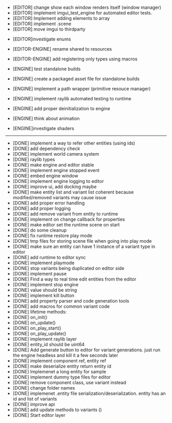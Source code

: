 + [EDITOR] change show each window renders itself (window manager)
+ [EDITOR] implement imgui_test_engine for automated editor tests.
+ [EDITOR] Implement adding elements to array
+ [EDITOR] implement .scene
+ [EDITOR] move imgui to thirdparty
* [EDITOR]investigate enums


+ [EDITOR-ENGINE] rename shared to resources
+ [EDITOR-ENGINE] add registering only types using macros

+ [ENGINE] test standalone builds
+ [ENGINE] create a packaged asset file for standalone builds
+ [ENGINE] implement a path wrapper (primitive resouce manager)
+ [ENGINE] implement raylib automated testing to runtime
+ [ENGINE] add proper deinitialization to engine
+ [ENGINE] think about animation
+ [ENGINE]investigate shaders

-----------------------------------------
* [DONE] implement a way to refer other entities (using ids)
* [DONE] add dependency check
* [DONE] implement world camera system
* [DONE] raylib types
* [DONE] make engine and editor stable
* [DONE] implement engine stopped event
* [DONE] embed engine window
* [DONE] implement engine logging to editor
* [DONE] improve ui, add docking maybe
* [DONE] make entity list and variant list coherent because modified/removed variants may cause issue 
* [DONE] add proper error handling 
* [DONE] add proper logging
* [DONE] add remove variant from entity to runtime
* [DONE] implement on change callback for properties
* [DONE] make editor set the runtime scene on start
* [DONE] do some cleanup
* [DONE] fix runtime restore play mode
* [DONE] tmp files for storing scene file when going into play mode
* [DONE] make sure an entity can have 1 instance of a variant type in editor
* [DONE] add runtime to editor sync
* [DONE] implement playmode
* [DONE] stop variants being duplicated on editor side
* [DONE] implement pause
* [DONE] Find a way to real time edit entities from the editor
* [DONE] implement stop engine
* [DONE] value should be string
* [DONE] implement kill button
* [DONE] add property parser and code generation tools
* [DONE] add macros for common variant code
* [DONE] lifetime methods:
* [DONE] on_init()
* [DONE] on_update()
* [DONE] on_play_start()
* [DONE] on_play_update()
* [DONE] implement raylib layer
* [DONE] entity_id should be uint64
* [DONE] Add generate button to editor for variant generations. just run the engine headless and kill it a few seconds later
* [DONE] implement component ref, entity ref
* [DONE] make deserialize entity return entity id 
* [DONE] Implemenet a long entity for sample
* [DONE] implement dummy type files for editor
* [DONE] remove component class, use variant instead
* [DONE] change folder names
* [DONE] implemenet .entity file serialization/deserialization. entity has an id and list of variants
* [DONE] improve api
* [DONE] add update methods to variants ()
* [DONE] Start editor layer

